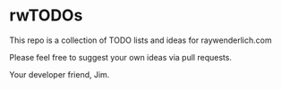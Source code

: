 # rwTODOs

This repo is a collection of TODO lists and ideas for raywenderlich.com



Please feel free to suggest your own ideas via pull requests.

Your developer friend, Jim.
